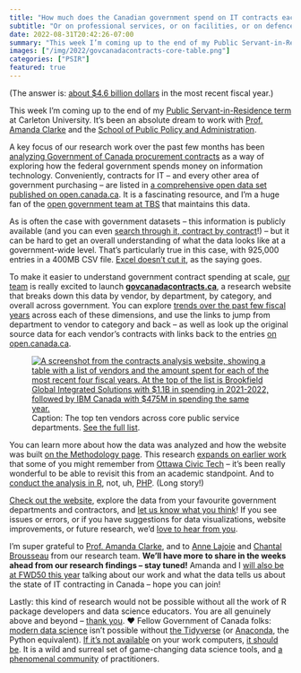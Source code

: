 ```yaml
---
title: "How much does the Canadian government spend on IT contracts each year?"
subtitle: "Or on professional services, or on facilities, or on defence? Introducing govcanadacontracts.ca"
date: 2022-08-31T20:42:26-07:00
summary: "This week I’m coming up to the end of my Public Servant-in-Residence term at Carleton University. It’s been an absolute dream to work with Prof. Amanda Clarke and the School of Public Policy and Administration. A key focus of our research work over the past few months has been analyzing Government of Canada procurement contracts as a way of exploring how the federal government spends money on information technology. As part of this work, we’re excited to launch govcanadacontracts.ca, a research website that helps examine procurement trends across government."
images: ["/img/2022/govcanadacontracts-core-table.png"]
categories: ["PSIR"]
featured: true
---
```


(The answer is: [about $4.6 billion dollars](https://govcanadacontracts.ca/categories/information_technology/) in the most recent fiscal year.)

This week I’m coming up to the end of my [Public Servant-in-Residence term](/2022/03/16/joining-carleton-university-as-a-public-servant-in-residence/) at Carleton University. It’s been an absolute dream to work with [Prof. Amanda Clarke](https://amandaclarke.ca/) and the [School of Public Policy and Administration](https://carleton.ca/sppa/).

A key focus of our research work over the past few months has been [analyzing Government of Canada procurement contracts](https://govcanadacontracts.ca/) as a way of exploring how the federal government spends money on information technology. Conveniently, contracts for IT – and every other area of government purchasing – are listed in [a comprehensive open data set published on open.canada.ca](https://open.canada.ca/data/en/dataset/d8f85d91-7dec-4fd1-8055-483b77225d8b). It is a fascinating resource, and I’m a huge fan of the [open government team at TBS](https://open.canada.ca/en/about-open-government) that maintains this data.

As is often the case with government datasets – this information is publicly available (and you can even [search through it, contract by contract](https://search.open.canada.ca/en/ct/?sort=contract_value_f%20desc&page=1&search_text=)!) – but it can be hard to get an overall understanding of what the data looks like at a government-wide level. That’s particularly true in this case, with 925,000 entries in a 400MB CSV file. [Excel doesn’t cut it](/2022/03/05/things-id-like-to-see-in-upcoming-ec-collective-agreement-negotiations/#9-access-to-modern-tools-for-data-science-for-everyone), as the saying goes.

To make it easier to understand government contract spending at scale, [our team](https://govcanadacontracts.ca/about/) is really excited to launch **[govcanadacontracts.ca](https://govcanadacontracts.ca/)**, a research website that breaks down this data by vendor, by department, by category, and overall across government. You can explore [trends over the past few fiscal years](https://govcanadacontracts.ca/) across each of these dimensions, and use the links to jump from department to vendor to category and back – as well as look up the original source data for each vendor’s contracts with links back to the entries [on open.canada.ca](https://search.open.canada.ca/en/ct/?sort=contract_value_f%20desc&page=1&search_text=).

<figure class="figure-border-top">
  <a href="https://govcanadacontracts.ca/"><img src="/img/2022/govcanadacontracts-core-table.png" class="img-fluid" alt="A screenshot from the contracts analysis website, showing a table with a list of vendors and the amount spent for each of the most recent four fiscal years. At the top of the list is Brookfield Global Integrated Solutions with $1.1B in spending in 2021-2022, followed by IBM Canada with $475M in spending the same year."></a>
  <figcaption><span class="sr-only">Caption: </span>The top ten vendors across core public service departments. <a href="https://govcanadacontracts.ca/#vendors">See the full list</a>.</figcaption>
</figure>

You can learn more about how the data was analyzed and how the website was built [on the Methodology page](https://govcanadacontracts.ca/methodology/). This research [expands on earlier work](https://goc-spending.github.io/) that some of you might remember from [Ottawa Civic Tech](http://ottawacivictech.ca/) – it’s been really wonderful to be able to revisit this from an academic standpoint. And to [conduct the analysis in R](https://github.com/goc-spending/contracts-data), not, uh, [PHP](https://github.com/GoC-Spending/goc-spending-laravel). (Long story!)

[Check out the website](https://govcanadacontracts.ca/), explore the data from your favourite government departments and contractors, and [let us know what you think](https://docs.google.com/forms/d/e/1FAIpQLSfHGzAQMaOkj4OD2Kc8Gw4ROChOfx6MKm5t2CSr6R4U2qupBQ/viewform)! If you see issues or errors, or if you have suggestions for data visualizations, website improvements, or future research, we’d [love to hear from you](https://docs.google.com/forms/d/e/1FAIpQLSfHGzAQMaOkj4OD2Kc8Gw4ROChOfx6MKm5t2CSr6R4U2qupBQ/viewform). 

I’m super grateful to [Prof. Amanda Clarke](https://amandaclarke.ca/), and to [Anne Lajoie](https://www.linkedin.com/in/annemichelelajoie/) and [Chantal Brousseau](https://chantalbrousseau.xyz/) from our research team. **We’ll have more to share in the weeks ahead from our research findings – stay tuned!** Amanda and I [will also be at FWD50 this year](https://next.fwd50.com/speakers) talking about our work and what the data tells us about the state of IT contracting in Canada – hope you can join!

Lastly: this kind of research would not be possible without all the work of R package developers and data science educators. You are all genuinely above and beyond – [thank you](https://govcanadacontracts.ca/about/). ❤️ Fellow Government of Canada folks: [modern data science](https://twitter.com/ToferC/status/1136729244464234497) isn’t possible without [the Tidyverse](https://www.tidyverse.org/) (or [Anaconda](https://www.anaconda.com/products/distribution), the Python equivalent). [If it’s not available](https://isthisblockedinmydepartment.ca/) on your work computers, [it should be](/2022/03/05/things-id-like-to-see-in-upcoming-ec-collective-agreement-negotiations/#9-access-to-modern-tools-for-data-science-for-everyone). It is a wild and surreal set of game-changing data science tools, and [a phenomenal community](https://twitter.com/search?q=%23rstats) of practitioners. 
